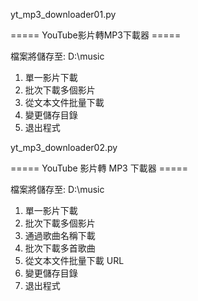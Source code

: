 yt_mp3_downloader01.py

===== YouTube影片轉MP3下載器 =====

檔案將儲存至: D:\music
1. 單一影片下載
2. 批次下載多個影片
3. 從文本文件批量下載
4. 變更儲存目錄
0. 退出程式

yt_mp3_downloader02.py

===== YouTube 影片轉 MP3 下載器 =====

檔案將儲存至: D:\music
1. 單一影片下載 
2. 批次下載多個影片 
3. 通過歌曲名稱下載
4. 批次下載多首歌曲 
5. 從文本文件批量下載 URL
6. 變更儲存目錄
0. 退出程式

